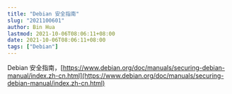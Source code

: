 ```yaml
---
title: "Debian 安全指南"
slug: "2021100601"
author: Bin Hua
lastmod: 2021-10-06T08:06:11+08:00
date: 2021-10-06T08:06:11+08:00
tags: ["Debian"]
---
```


Debian 安全指南，[https://www.debian.org/doc/manuals/securing-debian-manual/index.zh-cn.html](https://www.debian.org/doc/manuals/securing-debian-manual/index.zh-cn.html)
